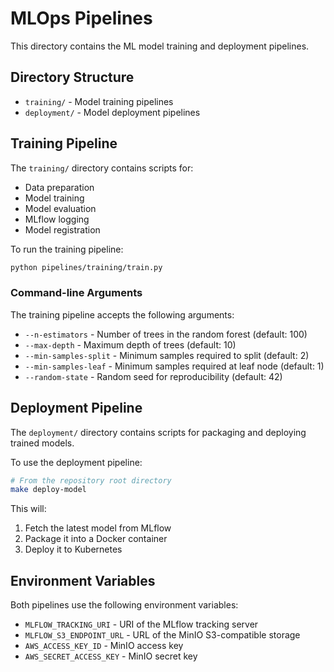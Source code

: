# MLOps Pipelines

This directory contains the ML model training and deployment pipelines.

## Directory Structure

- `training/` - Model training pipelines
- `deployment/` - Model deployment pipelines

## Training Pipeline

The `training/` directory contains scripts for:

- Data preparation
- Model training
- Model evaluation
- MLflow logging
- Model registration

To run the training pipeline:

```bash
python pipelines/training/train.py
```

### Command-line Arguments

The training pipeline accepts the following arguments:

- `--n-estimators` - Number of trees in the random forest (default: 100)
- `--max-depth` - Maximum depth of trees (default: 10)
- `--min-samples-split` - Minimum samples required to split (default: 2)
- `--min-samples-leaf` - Minimum samples required at leaf node (default: 1)
- `--random-state` - Random seed for reproducibility (default: 42)

## Deployment Pipeline

The `deployment/` directory contains scripts for packaging and deploying trained models.

To use the deployment pipeline:

```bash
# From the repository root directory
make deploy-model
```

This will:
1. Fetch the latest model from MLflow
2. Package it into a Docker container
3. Deploy it to Kubernetes

## Environment Variables

Both pipelines use the following environment variables:

- `MLFLOW_TRACKING_URI` - URI of the MLflow tracking server
- `MLFLOW_S3_ENDPOINT_URL` - URL of the MinIO S3-compatible storage
- `AWS_ACCESS_KEY_ID` - MinIO access key
- `AWS_SECRET_ACCESS_KEY` - MinIO secret key 